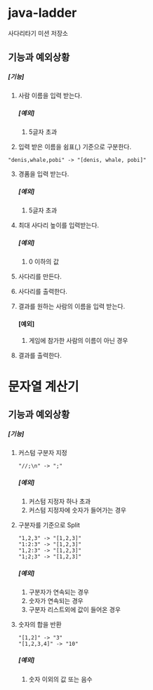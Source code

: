 # java-ladder
사다리타기 미션 저장소
## 기능과 예외상황
##### [기능]
  1. 사람 이름을 입력 받는다.
    
     ##### [예외]
     1. 5글자 초과
     
  2. 입력 받은 이름을 쉼표(,) 기준으로 구분한다.
  ```
  "denis,whale,pobi" -> "[denis, whale, pobi]"
  ```
  
  3. 경품을 입력 받는다.
    
     ##### [예외]
     1. 5글자 초과
  
  4. 최대 사다리 높이를 입력받는다.
  
     ##### [예외]
     1. 0 이하의 값
  
  5. 사다리를 만든다.
  
  6. 사다리를 출력한다.
  
  7. 결과를 원하는 사람의 이름을 입력 받는다.
  
     #### [예외]
     1. 게임에 참가한 사람의 이름이 아닌 경우
  
  8. 결과를 출력한다.
    


# 문자열 계산기
## 기능과 예외상황
##### [기능]
  1. 커스텀 구분자 지정
  
     ```
     "//;\n" -> ";" 
     ``` 
     
     ##### [예외]
     1. 커스텀 지정자 하나 초과
     2. 커스텀 지정자에 숫자가 들어가는 경우

  2. 구분자를 기준으로 Split
    
     ```
     "1,2,3" -> "[1,2,3]"
     "1:2:3" -> "[1,2,3]"
     "1,2:3" -> "[1,2,3]"
     "1;2;3" -> "[1,2,3]"
     ``` 

     ##### [예외]
     1. 구분자가 연속되는 경우
     2. 숫자가 연속되는 경우
     3. 구분자 리스트외에 값이 들어온 경우
     
  3. 숫자의 합을 반환
     
     ```
     "[1,2]" -> "3"
     "[1,2,3,4]" -> "10"
     ```
    
     ##### [예외]
     1. 숫자 이외의 값 또는 음수